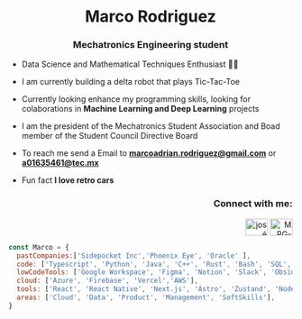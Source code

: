 
<h1 align="center"> Marco Rodriguez
<h3 align="center">Mechatronics Engineering student</h3>


-  Data Science and Mathematical Techniques Enthusiast 🤖💡
  
-  I am currently building a delta robot that plays Tic-Tac-Toe 
  
-  Currently looking enhance my programming skills, looking for colaborations in **Machine Learning and Deep Learning** projects

-  I am the president of the Mechatronics Student Association and Boad member of the Student Council Directive Board

-  To reach me send a Email to **marcoadrian.rodriguez@gmail.com** or **a01635461@tec.mx**
  
-  Fun fact **I love retro cars**

  

<h3 align="right">Connect with me:</h3>
<p align="right">
<a href="https://www.linkedin.com/in/jos%C3%A9-mar%C3%ADa-soto-valenzuela-070a2626b/" target="blank"><img align="center" src="https://raw.githubusercontent.com/rahuldkjain/github-profile-readme-generator/master/src/images/icons/Social/linked-in-alt.svg" alt="josé maría soto valenzuela" height="30" width="40" /></a>
<a href="https://www.leetcode.com/gorchon" target="blank"><img align="center" src="https://raw.githubusercontent.com/rahuldkjain/github-profile-readme-generator/master/src/images/icons/Social/leet-code.svg" alt="MRG-18" height="30" width="40" /></a>
</p>

```javascript
const Marco = {
  pastCompanies:['Sidepocket Inc','Phoenix Eye', 'Oracle' ],
  code: ['Typescript', 'Python', 'Java', 'C++', 'Rust', 'Bash', 'SQL', 'R'],
  lowCodeTools: ['Google Workspace', 'Figma', 'Notion', 'Slack', 'Obsidian'],
  cloud: ['Azure', 'Firebase', 'Vercel','AWS'],
  tools: ['React', 'React Native', 'Next.js', 'Astro', 'Zustand', 'NodeJS', 'NestJS', 'Keras', 'Scikit-learn', 'Pandas', 'NumPy', 'OpenCV', 'Streamlit', 'AWS', 'Firebase', 'Supabase', 'MySQL', 'Git', 'GitHub', 'Linux Shell', 'Linux Environment', 'T3 Stack'],
  areas: ['Cloud', 'Data', 'Product', 'Management', 'SoftSkills'],
}

```
